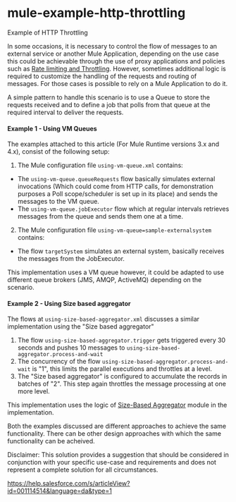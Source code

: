 # mule-example-http-throttling

Example of HTTP Throttling

In some occasions, it is necessary to control the flow of messages to an external service or another Mule Application, depending on the use case this could be achievable through the use of proxy applications and policies such as [Rate limiting and Throttling](https://docs.mulesoft.com/api-manager/2.x/rate-limiting-and-throttling).
However, sometimes additional logic is required to customize the handling of the requests and routing of messages.
For those cases is possible to rely on a Mule Application to do it.

A simple pattern to handle this scenario is to use a Queue to store the requests received and to define a job that polls from that queue at the required interval to deliver the requests.

#### Example 1 - Using VM Queues

The examples attached to this article (For Mule Runtime versions 3.x and 4.x), consist of the following setup:

1.  The Mule configuration file `using-vm-queue.xml` contains:

-   The `using-vm-queue.queueRequests` flow basically simulates external invocations (Which could come from HTTP calls, for demonstration purposes a Poll scope/scheduler is set up in its place) and sends the messages to the VM queue.
-   The `using-vm-queue.jobExecutor` flow which at regular intervals retrieves messages from the queue and sends them one at a time.

2.  The Mule configuration file `using-vm-queue=sample-externalsystem` contains:

-   The flow `targetSystem` simulates an external system, basically receives the messages from the JobExecutor.

This implementation uses a VM queue however, it could be adapted to use different queue brokers (JMS, AMQP, ActiveMQ) depending on the scenario.

#### Example 2 - Using Size based aggregator

The flows at `using-size-based-aggregator.xml` discusses a similar implementation using the "Size based aggregator"

1.  The flow `using-size-based-aggregator.trigger` gets triggered every 30 seconds and pushes 10 messages to `using-size-based-aggregator.process-and-wait`
2.  The concurrency of the flow `using-size-based-aggregator.process-and-wait` is "1", this limits the parallel executions and throttles at a level.
3.  The "Size based aggregator" is configured to accumulate the records in batches of "2". This step again throttles the message processing at one more level.

This implementation uses the logic of [Size-Based Aggregator](https://docs.mulesoft.com/aggregators-module/1.0/aggregators-size-example) module in the implementation.

Both the examples discussed are different approaches to achieve the same functionality. There can be other design approaches with which the same functionality can be acheived.

Disclaimer: This solution provides a suggestion that should be considered in conjunction with your specific use-case and requirements and does not represent a complete solution for all circumstances.

https://help.salesforce.com/s/articleView?id=001114514&language=da&type=1

